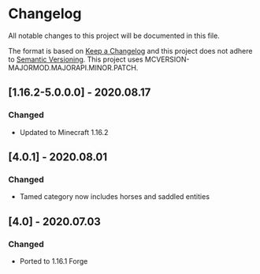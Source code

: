 # Changelog
All notable changes to this project will be documented in this file.

The format is based on [Keep a Changelog](http://keepachangelog.com/en/1.0.0/) and this project does not adhere to [Semantic Versioning](http://semver.org/spec/v2.0.0.html).
This project uses MCVERSION-MAJORMOD.MAJORAPI.MINOR.PATCH.

## [1.16.2-5.0.0.0] - 2020.08.17
### Changed
- Updated to Minecraft 1.16.2

## [4.0.1] - 2020.08.01
### Changed
- Tamed category now includes horses and saddled entities

## [4.0] - 2020.07.03
### Changed
- Ported to 1.16.1 Forge